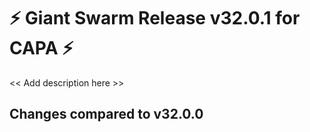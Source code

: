 # :zap: Giant Swarm Release v32.0.1 for CAPA :zap:

<< Add description here >>

## Changes compared to v32.0.0


